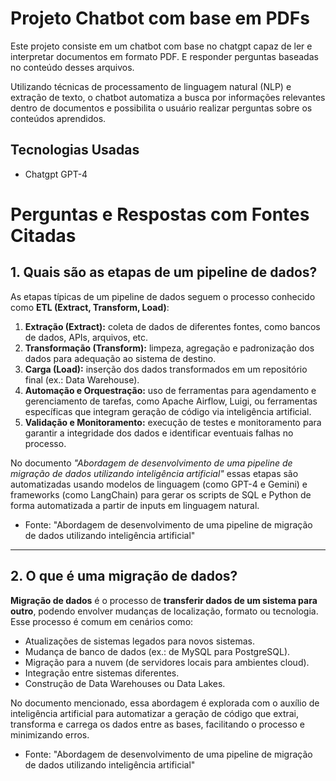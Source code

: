# Projeto Chatbot com base em PDFs

Este projeto consiste em um chatbot com base no chatgpt capaz de ler e interpretar documentos em formato PDF.
 E responder perguntas baseadas no conteúdo desses arquivos. 
 
 Utilizando técnicas de processamento de linguagem natural (NLP) e extração de texto, o chatbot automatiza a busca por informações relevantes dentro de documentos 
 e possibilita o usuário realizar perguntas sobre os conteúdos aprendidos.
 
## Tecnologias Usadas

- Chatgpt GPT-4


# Perguntas e Respostas com Fontes Citadas

## 1. Quais são as etapas de um pipeline de dados?

As etapas típicas de um pipeline de dados seguem o processo conhecido como **ETL (Extract, Transform, Load)**:

1. **Extração (Extract):** coleta de dados de diferentes fontes, como bancos de dados, APIs, arquivos, etc.
2. **Transformação (Transform):** limpeza, agregação e padronização dos dados para adequação ao sistema de destino.
3. **Carga (Load):** inserção dos dados transformados em um repositório final (ex.: Data Warehouse).
4. **Automação e Orquestração:** uso de ferramentas para agendamento e gerenciamento de tarefas, como Apache Airflow, Luigi, ou ferramentas específicas que integram geração de código via inteligência artificial.
5. **Validação e Monitoramento:** execução de testes e monitoramento para garantir a integridade dos dados e identificar eventuais falhas no processo.

No documento *"Abordagem de desenvolvimento de uma pipeline de migração de dados utilizando inteligência artificial"* essas etapas são automatizadas usando modelos de linguagem (como GPT-4 e Gemini) e frameworks (como LangChain) para gerar os scripts de SQL e Python de forma automatizada a partir de inputs em linguagem natural.  
- Fonte: "Abordagem de desenvolvimento de uma pipeline de migração de dados utilizando inteligência artificial"

---

## 2. O que é uma migração de dados?

**Migração de dados** é o processo de **transferir dados de um sistema para outro**, podendo envolver mudanças de localização, formato ou tecnologia. Esse processo é comum em cenários como:

- Atualizações de sistemas legados para novos sistemas.
- Mudança de banco de dados (ex.: de MySQL para PostgreSQL).
- Migração para a nuvem (de servidores locais para ambientes cloud).
- Integração entre sistemas diferentes.
- Construção de Data Warehouses ou Data Lakes.

No documento mencionado, essa abordagem é explorada com o auxílio de inteligência artificial para automatizar a geração de código que extrai, transforma e carrega os dados entre as bases, facilitando o processo e minimizando erros.  
- Fonte: "Abordagem de desenvolvimento de uma pipeline de migração de dados utilizando inteligência artificial"
